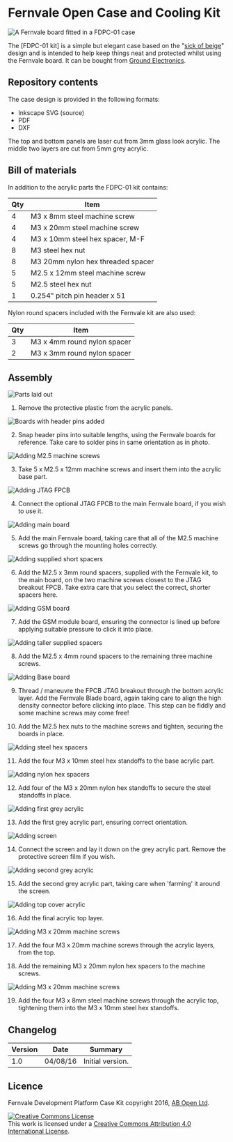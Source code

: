 # Fernvale Open Case and Cooling Kit

![A Fernvale board fitted in a FDPC-01 case](/images/17-completedAssembly.JPG)

The [FDPC-01 kit] is a simple but elegant case based on the "[sick of beige](http://dangerousprototypes.com/docs/Sick_of_Beige_basic_case_v1)" design and is intended to help keep things neat and protected whilst using the Fernvale board. It can be bought from [Ground Electronics](http://groundelectronics.com).

## Repository contents

The case design is provided in the following formats:

* Inkscape SVG (source)
* PDF
* DXF

The top and bottom panels are laser cut from 3mm glass look acrylic.
The middle two layers are cut from 5mm grey acrylic.

## Bill of materials

In addition to the acrylic parts the FDPC-01 kit contains:

| Qty | Item                                |
| --- | ----------------------------------- |
|  4  | M3 x 8mm steel machine screw        |
|  4  | M3 x 20mm steel machine screw       |
|  4  | M3 x 10mm steel hex spacer, M-F     |
|  8  | M3 steel hex nut                    |
|  8  | M3 20mm nylon hex threaded spacer   |
|  5  | M2.5 x 12mm steel machine screw     |
|  5  | M2.5 steel hex nut                  |
|  1  | 0.254" pitch pin header x 51        |

Nylon round spacers included with the Fernvale kit are also used:

| Qty | Item                                |
| --- | ----------------------------------- |
|  3  | M3 x 4mm round nylon spacer         |
|  2  | M3 x 3mm round nylon spacer         |

## Assembly

![Parts laid out](/images/00-allPartsLaidOut-ExceptAcrylic.JPG)

1. Remove the protective plastic from the acrylic panels.

![Boards with header pins added](/images/02-boardsSoldered.JPG)

2. Snap header pins into suitable lengths, using the Fernvale boards for reference. Take care to solder pins in same orientation as in photo.

![Adding M2.5 machine screws](/images/03-acrylicBaseAndM2p5Screws.JPG)

3. Take 5 x M2.5 x 12mm machine screws and insert them into the acrylic base part.

![Adding JTAG FPCB](/images/04-JTAGPluggedIn.JPG)

4. Connect the optional JTAG FPCB to the main Fernvale board, if you wish to use it.

![Adding main board](/images/05-mainBoardOnBase.JPG)

5. Add the main Fernvale board, taking care that all of the M2.5 machine screws go through the mounting holes correctly.

![Adding supplied short spacers](/images/06-spacersOnMainBoard.JPG)

6. Add the M2.5 x 3mm round spacers, supplied with the Fernvale kit, to the main board, on the two machine screws closest to the JTAG breakout FPCB. Take extra care that you select the correct, shorter spacers here.

![Adding GSM board](/images/07-GSMModuleOnMainBoard.JPG)

7. Add the GSM module board, ensuring the connector is lined up before applying suitable pressure to click it into place.

![Adding taller supplied spacers](/images/08-tallerSpacersInPlace.JPG)

8. Add the M2.5 x 4mm round spacers to the remaining three machine screws.

![Adding Base board](/images/09-BladeBoardInPlaceNutsAdded.JPG)

9. Thread / maneuvre the FPCB JTAG breakout through the bottom acrylic layer. Add the Fernvale Blade board, again taking care to align the high density connector before clicking into place. This step can be fiddly and some machine screws may come free!

10. Add the M2.5 hex nuts to the machine screws and tighten, securing the boards in place.

![Adding steel hex spacers](/images/10-M3x10mmSpacersAdded.JPG)

11. Add the four M3 x 10mm steel hex standoffs to the base acrylic part.

![Adding nylon hex spacers](/images/11-nylonSpacersAdded.JPG)

12. Add four of the M3 x 20mm nylon hex standoffs to secure the steel standoffs in place.

![Adding first grey acrylic](/images/12-firstGreyAcrylicAdded.JPG)

13. Add the first grey acrylic part, ensuring correct orientation.

![Adding screen](/images/13-screenAdded.JPG)

14. Connect the screen and lay it down on the grey acrylic part. Remove the protective screen film if you wish.

![Adding second grey acrylic](/images/14-secondGreyAcrylicPartAdded.JPG)

15. Add the second grey acrylic part, taking care when 'farming' it around the screen.

![Adding top cover acrylic](/images/15-topCoverAdded.JPG)

16. Add the final acrylic top layer.

![Adding M3 x 20mm machine screws](/images/16-M3x20ScrewsAdded.JPG)

17. Add the four M3 x 20mm machine screws through the acrylic layers, from the top.


18. Add the remaining M3 x 20mm nylon hex spacers to the machine screws.

![Adding M3 x 20mm machine screws](/images/17-completedAssembly.JPG)

19. Add the four M3 x 8mm steel machine screws through the acrylic top, tightening them into the M3 x 10mm steel hex standoffs.



## Changelog

| Version | Date     | Summary                              |
|---------|----------|--------------------------------------|
| 1.0     | 04/08/16 | Initial version.                     |

## Licence

Fernvale Development Platform Case Kit copyright 2016, [AB Open Ltd](http://abopen.com).

<a rel="license" href="http://creativecommons.org/licenses/by/4.0/"><img alt="Creative Commons License" style="border-width:0" src="http://i.creativecommons.org/l/by/4.0/88x31.png" /></a><br />This work is licensed under a <a rel="license" href="http://creativecommons.org/licenses/by/4.0/">Creative Commons Attribution 4.0 International License</a>.
